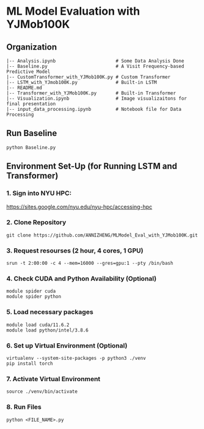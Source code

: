 # ML Model Evaluation with YJMob100K

## Organization

```
|-- Analysis.ipynb                      # Some Data Analysis Done
|-- Baseline.py                         # A Visit Frequency-based Predictive Model
|-- CustomTransformer_with_YJMob100K.py # Custom Transformer
|-- LSTM_with_YJmob100K.py              # Built-in LSTM
|-- README.md
|-- Transformer_with_YJMob100K.py       # Built-in Transformer
|-- Visualization.ipynb                 # Image visualizaitons for final presentation
|-- input_data_processing.ipynb         # Notebook file for Data Processing
```

## Run Baseline

```
python Baseline.py
```

## Environment Set-Up (for Running LSTM and Transformer)

### 1. Sign into NYU HPC: 

https://sites.google.com/nyu.edu/nyu-hpc/accessing-hpc

### 2. Clone Repository

```
git clone https://github.com/ANNIZHENG/MLModel_Eval_with_YJMob100K.git
```

### 3. Request resourses (2 hour, 4 cores, 1 GPU)

```
srun -t 2:00:00 -c 4 --mem=16000 --gres=gpu:1 --pty /bin/bash
```

### 4. Check CUDA and Python Availability (Optional)

```
module spider cuda
module spider python
```

### 5. Load necessary packages

```
module load cuda/11.6.2
module load python/intel/3.8.6
```

### 6. Set up Virtual Environment (Optional)

```
virtualenv --system-site-packages -p python3 ./venv
pip install torch
```

### 7. Activate Virtual Environment

```
source ./venv/bin/activate
```

### 8. Run Files

```
python <FILE_NAME>.py
```